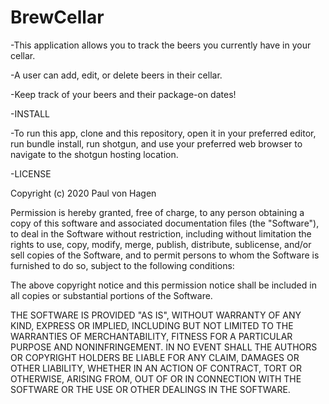 # BrewCellar
-This application allows you to track the beers you currently have in your cellar. 

-A user can add, edit, or delete beers in their cellar.

-Keep track of your beers and their package-on dates!

-INSTALL

-To run this app, clone and this repository, open it in your preferred editor, run bundle install, run shotgun, and use your preferred web browser to navigate to the shotgun hosting location.

-LICENSE

Copyright (c) 2020 Paul von Hagen

Permission is hereby granted, free of charge, to any person obtaining a copy
of this software and associated documentation files (the "Software"), to deal
in the Software without restriction, including without limitation the rights
to use, copy, modify, merge, publish, distribute, sublicense, and/or sell
copies of the Software, and to permit persons to whom the Software is
furnished to do so, subject to the following conditions:

The above copyright notice and this permission notice shall be included in all
copies or substantial portions of the Software.

THE SOFTWARE IS PROVIDED "AS IS", WITHOUT WARRANTY OF ANY KIND, EXPRESS OR
IMPLIED, INCLUDING BUT NOT LIMITED TO THE WARRANTIES OF MERCHANTABILITY,
FITNESS FOR A PARTICULAR PURPOSE AND NONINFRINGEMENT. IN NO EVENT SHALL THE
AUTHORS OR COPYRIGHT HOLDERS BE LIABLE FOR ANY CLAIM, DAMAGES OR OTHER
LIABILITY, WHETHER IN AN ACTION OF CONTRACT, TORT OR OTHERWISE, ARISING FROM,
OUT OF OR IN CONNECTION WITH THE SOFTWARE OR THE USE OR OTHER DEALINGS IN THE
SOFTWARE.